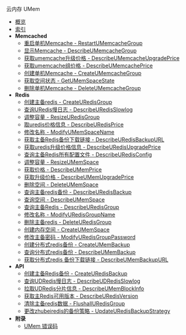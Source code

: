 <div class="sidebar_title icon__umem">云内存 UMem</div>

- [概览](api/umem-api/README.md)
- [索引](api/umem-api/index.md)
- **Memcached**
    - [重启单机Memcache - RestartUMemcacheGroup](api/umem-api/restart_umem_cache_group)
    - [显示Memcache - DescribeUMemcacheGroup](api/umem-api/describe_umem_cache_group)
    - [获取umemcache升级价格 - DescribeUMemcacheUpgradePrice](api/umem-api/describe_umem_cache_upgrade_price)
    - [获取umemcache组价格 - DescribeUMemcachePrice](api/umem-api/describe_umem_cache_price)
    - [创建单机Memcache - CreateUMemcacheGroup](api/umem-api/create_umem_cache_group)
    - [获取空间状态 - GetUMemSpaceState](api/umem-api/get_umem_space_state)
    - [删除单机Memcache - DeleteUMemcacheGroup](api/umem-api/delete_umem_cache_group)
- **Redis**
    - [创建主备redis - CreateURedisGroup](api/umem-api/create_uredis_group)
    - [查询URedis慢日志 - DescribeURedisSlowlog](api/umem-api/describe_uredis_slowlog)
    - [调整容量 - ResizeURedisGroup](api/umem-api/resize_uredis_group)
    - [取uredis价格信息 - DescribeURedisPrice](api/umem-api/describe_uredis_price)
    - [修改名称 - ModifyUMemSpaceName](api/umem-api/modify_umem_space_name)
    - [获取主备Redis备份下载链接 - DescribeURedisBackupURL](api/umem-api/describe_uredis_backup_url)
    - [获取uredis升级价格信息 - DescribeURedisUpgradePrice](api/umem-api/describe_uredis_upgrade_price)
    - [查询主备Redis所有配置文件 - DescribeURedisConfig](api/umem-api/describe_uredis_config)
    - [调整容量 - ResizeUMemSpace](api/umem-api/resize_umem_space)
    - [获取价格 - DescribeUMemPrice](api/umem-api/describe_umem_price)
    - [获取升级价格 - DescribeUMemUpgradePrice](api/umem-api/describe_umem_upgrade_price)
    - [删除空间 - DeleteUMemSpace](api/umem-api/delete_umem_space)
    - [查询主备redis备份 - DescribeURedisBackup](api/umem-api/describe_uredis_backup)
    - [查询空间 - DescribeUMemSpace](api/umem-api/describe_umem_space)
    - [查询主备Redis - DescribeURedisGroup](api/umem-api/describe_uredis_group)
    - [修改名称 - ModifyURedisGroupName](api/umem-api/modify_uredis_group_name)
    - [删除主备redis - DeleteURedisGroup](api/umem-api/delete_uredis_group)
    - [创建内存空间 - CreateUMemSpace](api/umem-api/create_umem_space)
    - [修改主备密码 - ModifyURedisGroupPassword](api/umem-api/modify_uredis_group_password)
    - [创建分布式redis备份 - CreateUMemBackup](api/umem-api/create_umem_backup)
    - [查询分布式redis备份 - DescribeUMemBackup](api/umem-api/describe_umem_backup)
    - [获取分布式redis 备份下载链接 - DescribeUMemBackupURL](api/umem-api/describe_umem_backup_url)
- **API**
    - [创建主备Redis备份 - CreateURedisBackup](api/umem-api/create_uredis_backup)
    - [查询UDRedis慢日志 - DescribeUDRedisSlowlog](api/umem-api/describe_ud_redis_slowlog)
    - [拉取UDRedis分片信息 - DescribeUMemBlockInfo](api/umem-api/describe_umem_block_info)
    - [获取主Redis可用版本 - DescribeURedisVersion](api/umem-api/describe_uredis_version)
    - [清除主备redis数据 - FlushallURedisGroup](api/umem-api/flushall_uredis_group)
    - [更改zhubeiredis的备份策略 - UpdateURedisBackupStrategy](api/umem-api/update_uredis_backup_strategy)
- **附录**
  - [UMem 错误码](api/umem-api/error_code)
